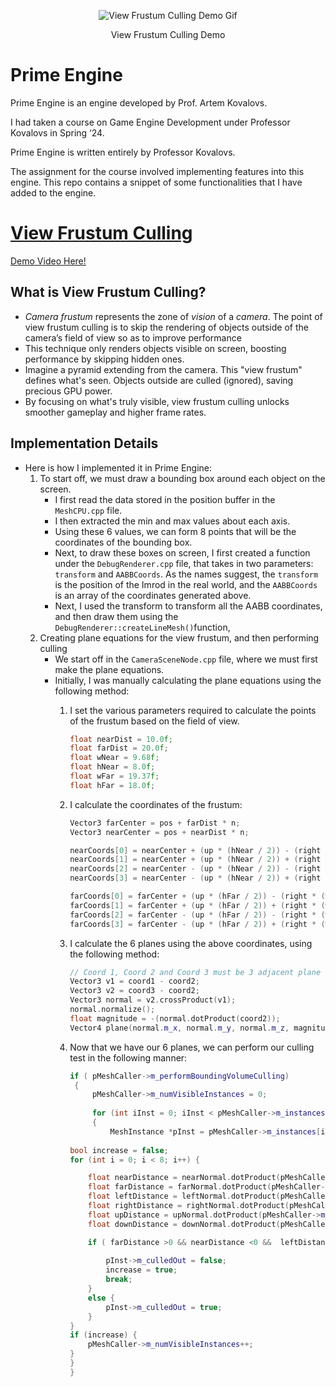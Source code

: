 
<p align="center">
  <img src="https://github.com/AaryaDevnani/ViewFrustumCulling/assets/62675730/cfea8182-b5a5-4847-adc3-c918bc32b2d1" alt="View Frustum Culling Demo Gif" />
</p>
<p align="center">
View Frustum Culling Demo
</p>

# Prime Engine


Prime Engine is an engine developed by Prof. Artem Kovalovs.

I had taken a course on Game Engine Development under Professor Kovalovs in Spring ‘24.

Prime Engine is written entirely by Professor Kovalovs. 

The assignment for the course involved implementing features into this engine. This repo contains a snippet of some functionalities that I have added to the engine.
# [View Frustum Culling](https://drive.google.com/file/d/1Wp-0ClDlmAfjicfYklHXQE0AYcQb1Xl8/view?usp=sharing)

 [Demo Video Here!](https://drive.google.com/file/d/1Wp-0ClDlmAfjicfYklHXQE0AYcQb1Xl8/view?usp=sharing)

## What is View Frustum Culling?
- *Camera frustum* represents the zone of *vision* of a *camera*. The point of view frustum culling is to skip the rendering of objects outside of the camera’s field of view so as to improve performance
- This technique only renders objects visible on screen, boosting performance by skipping hidden ones.
- Imagine a pyramid extending from the camera. This "view frustum" defines what's seen. Objects outside are culled (ignored), saving precious GPU power.
- By focusing on what's truly visible, view frustum culling unlocks smoother gameplay and higher frame rates.

## Implementation Details
- Here is how I implemented it in Prime Engine:
    1. To start off, we must draw a bounding box around each object on the screen.
        - I first read the data stored in the position buffer in the `MeshCPU.cpp` file.
        - I then extracted the min and max values about each axis.
        - Using these 6 values, we can form 8 points that will be the coordinates of the bounding box.
        - Next, to draw these boxes on screen, I first created a function under the `DebugRenderer.cpp` file, that takes in two parameters: `transform` and `AABBCoords`.
        As the names suggest, the `transform` is the position of the Imrod in the real world, and the `AABBCoords` is an array of the coordinates generated above.
        - Next, I used the transform to transform all the AABB coordinates, and then draw them using the `DebugRenderer::createLineMesh()`function,
    2. Creating plane equations for the view frustum, and then performing culling
        - We start off in the `CameraSceneNode.cpp` file, where we must first make the plane equations.
        - Initially, I was manually calculating the plane equations using the following method:
            1. I set the various parameters required to calculate the points of the frustum based on the field of view.
                
                ```cpp
                float nearDist = 10.0f;
                float farDist = 20.0f;
                float wNear = 9.68f;
                float hNear = 8.0f;
                float wFar = 19.37f;
                float hFar = 18.0f;
                ```
                
            2. I calculate the coordinates of the frustum: 
                
                ```cpp
                Vector3 farCenter = pos + farDist * n;
                Vector3 nearCenter = pos + nearDist * n;
                
                nearCoords[0] = nearCenter + (up * (hNear / 2)) - (right * (wNear / 2)); //TL
                nearCoords[1] = nearCenter + (up * (hNear / 2)) + (right * (wNear / 2)); //TR
                nearCoords[2] = nearCenter - (up * (hNear / 2)) - (right * (wNear / 2)); //BL
                nearCoords[3] = nearCenter - (up * (hNear / 2)) + (right * (wNear / 2)); //BR
                
                farCoords[0] = farCenter + (up * (hFar / 2)) - (right * (wFar / 2)); //TL
                farCoords[1] = farCenter + (up * (hFar / 2)) + (right * (wFar / 2)); //TR
                farCoords[2] = farCenter - (up * (hFar / 2)) - (right * (wFar / 2)); //BL
                farCoords[3] = farCenter - (up * (hFar / 2)) + (right * (wFar / 2)); //BR
                ```
                
            3. I calculate the 6 planes using the above coordinates, using the following method:
                
                ```cpp
                // Coord 1, Coord 2 and Coord 3 must be 3 adjacent plane coordinates
                Vector3 v1 = coord1 - coord2;
                Vector3 v2 = coord3 - coord2;
                Vector3 normal = v2.crossProduct(v1);
                normal.normalize();
                float magnitude = -(normal.dotProduct(coord2));
                Vector4 plane(normal.m_x, normal.m_y, normal.m_z, magnitude);
                ```
                
            4. Now that we have our 6 planes, we can perform our culling test in the following manner: 
                
                ```cpp
                if ( pMeshCaller->m_performBoundingVolumeCulling)
                 {
                     pMeshCaller->m_numVisibleInstances = 0;
                     
                     for (int iInst = 0; iInst < pMeshCaller->m_instances.m_size; ++iInst)
                     {
                         MeshInstance *pInst = pMeshCaller->m_instances[iInst].getObject<MeshInstance>();
                 
                bool increase = false;
                for (int i = 0; i < 8; i++) {
                
                	float nearDistance = nearNormal.dotProduct(pMeshCaller->m_AABBCoords[i] + pInst->m_pos) + pcam->planes[0].m_w;
                	float farDistance = farNormal.dotProduct(pMeshCaller->m_AABBCoords[i] + pInst->m_pos) + pcam->planes[1].m_w;
                	float leftDistance = leftNormal.dotProduct(pMeshCaller->m_AABBCoords[i] + pInst->m_pos) + pcam->planes[2].m_w;
                	float rightDistance = rightNormal.dotProduct(pMeshCaller->m_AABBCoords[i] + pInst->m_pos) + pcam->planes[3].m_w;
                	float upDistance = upNormal.dotProduct(pMeshCaller->m_AABBCoords[i] + pInst->m_pos) + pcam->planes[4].m_w;
                	float downDistance = downNormal.dotProduct(pMeshCaller->m_AABBCoords[i] + pInst->m_pos) + pcam->planes[5].m_w;
                
                	if ( farDistance >0 && nearDistance <0 &&  leftDistance > 0 && rightDistance < 0 && downDistance > 0 && upDistance < 0) {
                		
                		pInst->m_culledOut = false;
                		increase = true;
                		break;
                	}
                	else {
                		pInst->m_culledOut = true;
                	}
                }
                if (increase) {
                	pMeshCaller->m_numVisibleInstances++;
                }
                }
                }
                ```
